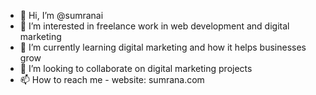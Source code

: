 - 👋 Hi, I’m @sumranai
- 👀 I’m interested in freelance work in web development and digital marketing
- 🌱 I’m currently learning digital marketing and how it helps businesses grow
- 💞️ I’m looking to collaborate on digital marketing projects
- 📫 How to reach me - website: sumrana.com

<!---
sumranai/sumranai is a ✨ special ✨ repository because its `README.md` (this file) appears on your GitHub profile.
You can click the Preview link to take a look at your changes.
--->
